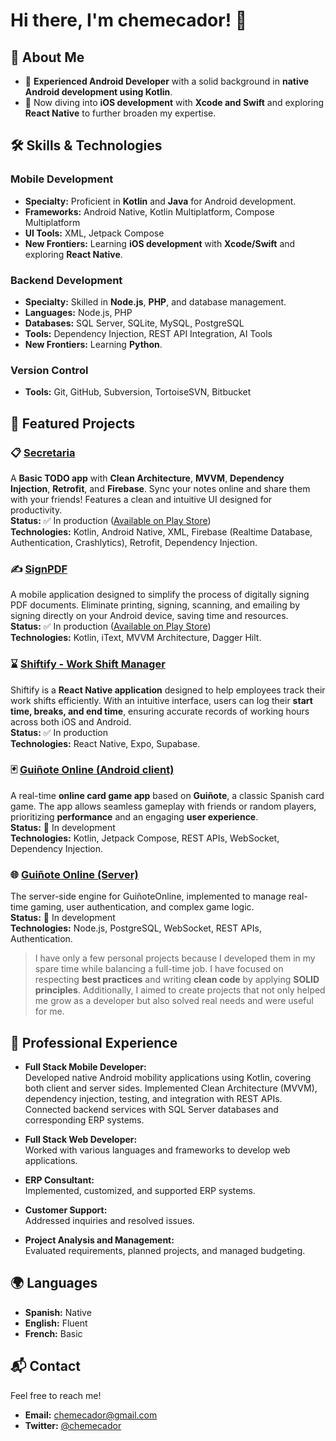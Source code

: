 # Hi there, I'm chemecador! 👋

## 🌟 About Me

- 📱 **Experienced Android Developer** with a solid background in **native Android development using Kotlin**.
- 🍏 Now diving into **iOS development** with **Xcode and Swift** and exploring **React Native** to further broaden my expertise.


## 🛠️ Skills & Technologies

### Mobile Development
- **Specialty:** Proficient in **Kotlin** and **Java** for Android development.
- **Frameworks:** Android Native, Kotlin Multiplatform, Compose Multiplatform
- **UI Tools:** XML, Jetpack Compose
- **New Frontiers:** Learning **iOS development** with **Xcode/Swift** and exploring **React Native**.

### Backend Development
- **Specialty:** Skilled in **Node.js**, **PHP**, and database management.
- **Languages:** Node.js, PHP
- **Databases:** SQL Server, SQLite, MySQL, PostgreSQL
- **Tools:** Dependency Injection, REST API Integration, AI Tools
- **New Frontiers:** Learning **Python**.

### Version Control
- **Tools:** Git, GitHub, Subversion, TortoiseSVN, Bitbucket


## 🚀 Featured Projects

### 📋 [Secretaria](https://github.com/chemecador/Secretaria)  
A **Basic TODO app** with **Clean Architecture**, **MVVM**, **Dependency Injection**, **Retrofit**, and **Firebase**. Sync your notes online and share them with your friends! Features a clean and intuitive UI designed for productivity.  
**Status:** ✅ In production ([Available on Play Store](https://play.google.com/store/apps/details?id=com.chemecador.secretaria&hl=es_419))  
**Technologies:** Kotlin, Android Native, XML, Firebase (Realtime Database, Authentication, Crashlytics), Retrofit, Dependency Injection.

### ✍️ [SignPDF](https://github.com/chemecador/SignPDF)  
A mobile application designed to simplify the process of digitally signing PDF documents. Eliminate printing, signing, scanning, and emailing by signing directly on your Android device, saving time and resources.  
**Status:** ✅ In production ([Available on Play Store](https://play.google.com/store/apps/details?id=com.chemecador.sign&hl=es_419))  
**Technologies:** Kotlin, iText, MVVM Architecture, Dagger Hilt.

### ⌛️ [Shiftify - Work Shift Manager](https://github.com/chemecador/Shiftify)  
Shiftify is a **React Native application** designed to help employees track their work shifts efficiently. With an intuitive interface, users can log their **start time, breaks, and end time**, ensuring accurate records of working hours across both iOS and Android.  
**Status:** ✅ In production  
**Technologies:** React Native, Expo, Supabase.

### 🃏 [Guiñote Online (Android client)](https://github.com/chemecador/GuinoteOnline)  
A real-time **online card game app** based on **Guiñote**, a classic Spanish card game. The app allows seamless gameplay with friends or random players, prioritizing **performance** and an engaging **user experience**.  
**Status:** 🚧 In development  
**Technologies:** Kotlin, Jetpack Compose, REST APIs, WebSocket, Dependency Injection.

### 🌐 [Guiñote Online (Server)](https://github.com/chemecador/GuinoteOnline-Server)  
The server-side engine for GuiñoteOnline, implemented to manage real-time gaming, user authentication, and complex game logic.  
**Status:** 🚧 In development  
**Technologies:** Node.js, PostgreSQL, WebSocket, REST APIs, Authentication.

> I have only a few personal projects because I developed them in my spare time while balancing a full-time job. I have focused on respecting **best practices** and writing **clean code** by applying **SOLID principles**. Additionally, I aimed to create projects that not only helped me grow as a developer but also solved real needs and were useful for me.


## 🏢 Professional Experience

- **Full Stack Mobile Developer:**  
  Developed native Android mobility applications using Kotlin, covering both client and server sides. Implemented Clean Architecture (MVVM), dependency injection, testing, and integration with REST APIs. Connected backend services with SQL Server databases and corresponding ERP systems.

- **Full Stack Web Developer:**  
  Worked with various languages and frameworks to develop web applications.

- **ERP Consultant:**  
  Implemented, customized, and supported ERP systems.

- **Customer Support:**  
  Addressed inquiries and resolved issues.

- **Project Analysis and Management:**  
  Evaluated requirements, planned projects, and managed budgeting.


## 🌍 Languages

- **Spanish:** Native  
- **English:** Fluent  
- **French:** Basic


## 📬 Contact

Feel free to reach me!

- **Email:** chemecador@gmail.com  
- **Twitter:** [@chemecador](https://twitter.com/chemecador)
